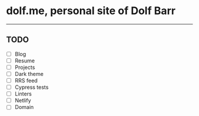 # dolf.me, personal site of Dolf Barr
___

## TODO

- [ ] Blog
- [ ] Resume
- [ ] Projects
- [ ] Dark theme
- [ ] RRS feed
- [ ] Cypress tests
- [ ] Linters
- [ ] Netlify
- [ ] Domain